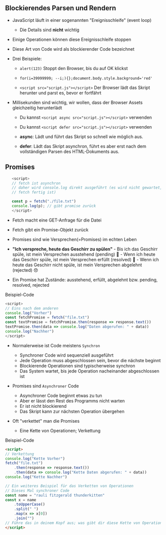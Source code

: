 ## Blockierendes Parsen und Rendern
- JavaScript läuft in einer sogenannten "Ereignisschleife" (event loop)
     - Die Details sind **nicht** wichtig
- Einige Operationen können diese Ereignisschleife stoppen
- Diese Art von Code wird als blockierender Code bezeichnet

- Drei Beispiele:
    - `alert(123)`
    Stoppt den Browser, bis du auf OK klickst

    - `for(i=39999999; --i;){};document.body.style.background='red'`
    
    - `<script src="script.js"></script>`
        Der Browser lädt das Skript herunter und parst es, bevor er fortfährt


- Millisekunden sind wichtig, wir wollen, dass der Browser Assets gleichzeitig herunterlädt
    - Du kannst `<script async src="script.js"></script>` verwenden
    - Du kannst `<script defer src="script.js"></script>` verwenden
    
    - **async**: Lädt und führt das Skript so schnell wie möglich aus.
	- **defer**: Lädt das Skript asynchron, führt es aber erst nach dem vollständigen Parsen des HTML-Dokuments aus.
    
## Promises
 ```js
    <script>
    // fetch ist asynchron
    // daher wird console.log direkt ausgeführt (es wird nicht gewartet, bis
    // fetch fertig ist)

    const p = fetch("./file.txt")
    console.log(p); // gibt promise zurück
    </script>
```
- Fetch macht eine GET-Anfrage für die Datei
- Fetch gibt ein Promise-Objekt zurück
- Promises sind wie Versprechen(=Promises) im echten Leben
- **"Ich verspreche, heute das Geschirr zu spülen"**
        - Bis ich das Geschirr spüle, ist mein Versprechen ausstehend (pending) 🤔
        - Wenn ich heute das Geschirr spüle, ist mein Versprechen erfüllt (resolved) 🙂
        - Wenn ich heute das Geschirr nicht spüle, ist mein Versprechen abgelehnt (rejected) 😞


- Ein Promise hat Zustände: ausstehend, erfüllt, abgelehnt bzw. pending, resolved, rejected 

Beispiel-Code
```js
<script>
// Eins nach dem anderen
console.log("Vorher")
const fetchPromise = fetch("file.txt")
const textPromise = fetchPromise.then(response => response.text())
textPromise.then(data => console.log("Daten abgerufen: " + data))
console.log("Nachher")
</script>
```

- Normalerweise ist Code meistens `Synchron`
    - Synchroner Code wird sequenziell ausgeführt
    - Jede Operation muss abgeschlossen sein, bevor die nächste beginnt
    - Blockierende Operationen sind typischerweise synchron
    - Das System wartet, bis jede Operation nacheinander abgeschlossen ist

- Promises sind `Asynchroner` Code
    - Asynchroner Code beginnt etwas zu tun
    - Aber er lässt den Rest des Programms nicht warten
    - Er ist nicht blockierend
    - Das Skript kann zur nächsten Operation übergehen


- Oft "verkettet" man die Promises
    - Eine Kette von Operationen; Verkettung

Beispiel-Code
```html
<script>
// Verkettung
console.log("Kette Vorher")
fetch("file.txt")
	.then(response => response.text())
	.then(data => console.log("Kette Daten abgerufen: " + data))
console.log("Kette Nachher")

// Ein weiteres Beispiel für das Verketten von Operationen
// Dieses Mal synchroner Code
const name = "rauli fitzgerald thunderkitten"
const x = name
	.toUpperCase()
	.split(" ")
	.map(x => x[0])
	.join("")
// Führe das in deinem Kopf aus; was gibt dir diese Kette von Operationen?
</script>
```